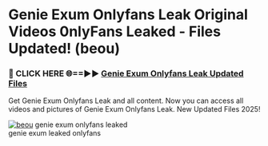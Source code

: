 # Genie Exum Onlyfans Leak Original Videos 0nlyFans Leaked - Files Updated! (beou)

<h3>🔴 CLICK HERE 🌐==►► <a href="https://tinyurl.com/2jnfzry5" rel="nofollow">Genie Exum Onlyfans Leak Updated Files</a></h3>

Get Genie Exum Onlyfans Leak and all content. Now you can access all videos and pictures of Genie Exum Onlyfans Leak. New Updated Files 2025!

[![beou](https://i.imgur.com/GyGTBgg.gif)](https://tinyurl.com/2jnfzry5)
genie exum onlyfans leaked<br>
genie exum leaked onlyfans
